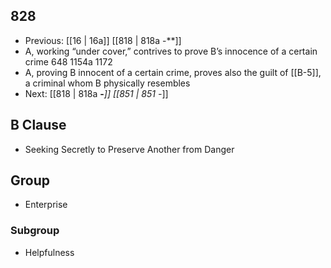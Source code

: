 ## 828
- Previous: [[16 | 16a]] [[818 | 818a -**]] 
- A, working “under cover,” contrives to prove B’s innocence of a certain crime 648 1154a 1172
- A, proving B innocent of a certain crime, proves also the guilt of [[B-5]], a criminal whom B physically resembles
- Next: [[818 | 818a **-***]] [[851 | 851 -*]] 

## B Clause
- Seeking Secretly to Preserve Another from Danger

## Group
- Enterprise

### Subgroup
- Helpfulness

